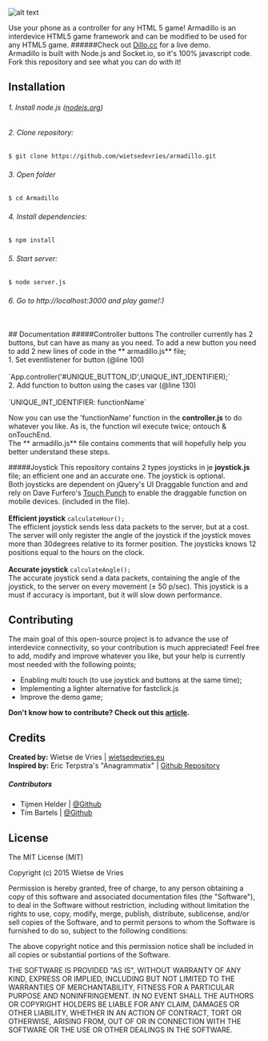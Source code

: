 ![alt text](https://github.com/wietsedevries/armadillo/raw/master/public/assets/css/images/icon.png "Armadillo, interdevice HTML5 game framework")

Use your phone as a controller for any HTML 5 game!
Armadillo is an interdevice HTML5 game framework and can be modified to be used for any HTML5 game.
######Check out [Dillo.cc](http://dillo.cc) for a live demo.
<br/>
Armadillo is built with Node.js and Socket.io, so it's 100% javascript code.
Fork this repository and see what you can do with it!

##  Installation
###### 1. Install node.js ([nodejs.org](http://nodejs.org))

###### 2. Clone repository:
```sh
$ git clone https://github.com/wietsedevries/armadillo.git
```
###### 3. Open folder
```sh
$ cd Armadillo
```
###### 4. Install dependencies:
```sh
$ npm install
```
###### 5. Start server:
```sh
$ node server.js
```
###### 6. Go to http://localhost:3000 and play game!:)
<br/>
## Documentation
#####Controller buttons
The controller currently has 2 buttons, but can have as many as you need. To add a new button you need to add 2 new lines of code in the ** armadillo.js** file;<br/>
1.  Set eventlistener for button (@line 100)<br/>
<br/>`App.controller('#UNIQUE_BUTTON_ID',UNIQUE_INT_IDENTIFIER);`<br/>
2.  Add function to button using the cases var (@line 130)<br/>
<br/> `UNIQUE_INT_IDENTIFIER: functionName`<br/>

Now you can use the 'functionName' function in the **controller.js** to do whatever you like. As is, the function wil execute twice; ontouch & onTouchEnd.<br/>
The ** armadillo.js** file contains comments that will hopefully help you better understand these steps.


#####Joystick
This repository contains 2 types joysticks in je **joystick.js** file; an efficient one and an accurate one. The joystick is optional.
<br/>Both joysticks are dependent on jQuery's UI Draggable function and and rely on Dave Furfero's [Touch Punch](http://touchpunch.furf.com/) to enable the draggable function on mobile devices. (included in the file). <br/><br/>
**Efficient joystick**  `calculateHour();` <br/>
The efficient joystick sends less data packets to the server, but at a cost. The server will only register the angle of the joystick if the joystick moves more than 30degrees relative to its former position. The joysticks knows 12 positions equal to the hours on the clock.<br/><br/>
**Accurate joystick** `calculateAngle();` <br/>
The accurate joystick send a data packets, containing the angle of the joystick, to the server on every movement (± 50 p/sec). This joystick is a must if accuracy is important, but it will slow down performance.



##  Contributing
The main goal of this open-source project is to advance the use of interdevice connectivity, so your contribution is much appreciated! Feel free to add, modify and improve whatever you like, but your help is currently most needed with the following points;
- Enabling multi touch (to use joystick and buttons at the same time);
- Implementing a lighter alternative for fastclick.js
- Improve the demo game;

**Don't know how to contribute? Check out this [article](https://guides.github.com/activities/contributing-to-open-source/).**

##  Credits
**Created by:** Wietse de Vries | [wietsedevries.eu](http://wietsedevries.eu) <br/>
**Inspired by:** Eric Terpstra's "Anagrammatix" | [Github Repository](https://github.com/ericterpstra/anagrammatix)
##### Contributors
- Tijmen Helder | [@Github](https://github.com/TijmenH)
- Tim Bartels | [@Github](https://github.com/timbartels)

##  License
The MIT License (MIT)

Copyright (c) 2015 Wietse de Vries

Permission is hereby granted, free of charge, to any person obtaining a copy
of this software and associated documentation files (the "Software"), to deal
in the Software without restriction, including without limitation the rights
to use, copy, modify, merge, publish, distribute, sublicense, and/or sell
copies of the Software, and to permit persons to whom the Software is
furnished to do so, subject to the following conditions:

The above copyright notice and this permission notice shall be included in all
copies or substantial portions of the Software.

THE SOFTWARE IS PROVIDED "AS IS", WITHOUT WARRANTY OF ANY KIND, EXPRESS OR
IMPLIED, INCLUDING BUT NOT LIMITED TO THE WARRANTIES OF MERCHANTABILITY,
FITNESS FOR A PARTICULAR PURPOSE AND NONINFRINGEMENT. IN NO EVENT SHALL THE
AUTHORS OR COPYRIGHT HOLDERS BE LIABLE FOR ANY CLAIM, DAMAGES OR OTHER
LIABILITY, WHETHER IN AN ACTION OF CONTRACT, TORT OR OTHERWISE, ARISING FROM,
OUT OF OR IN CONNECTION WITH THE SOFTWARE OR THE USE OR OTHER DEALINGS IN THE
SOFTWARE.
